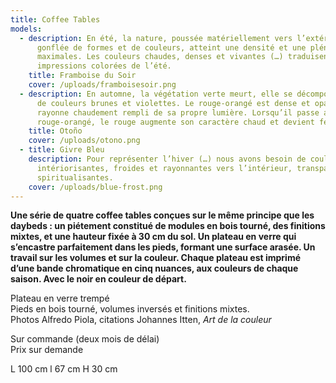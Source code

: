 ```yaml
---
title: Coffee Tables
models:
  - description: En été, la nature, poussée matériellement vers l’extérieur et
      gonflée de formes et de couleurs, atteint une densité et une plénitude
      maximales. Les couleurs chaudes, denses et vivantes (…) traduisent les
      impressions colorées de l’été.
    title: Framboise du Soir
    cover: /uploads/framboisesoir.png
  - description: En automne, la végétation verte meurt, elle se décompose et se pare
      de couleurs brunes et violettes. Le rouge-orangé est dense et opaque. Il
      rayonne chaudement rempli de sa propre lumière. Lorsqu’il passe au
      rouge-orangé, le rouge augmente son caractère chaud et devient feu ardent.
    title: Otoño
    cover: /uploads/otono.png
  - title: Givre Bleu
    description: Pour représenter l’hiver (…) nous avons besoin de couleurs
      intériorisantes, froides et rayonnantes vers l’intérieur, transparentes et
      spiritualisantes.
    cover: /uploads/blue-frost.png
---
```


**Une série de quatre coffee tables conçues sur le même principe que les daybeds : un piétement constitué de modules en bois tourné, des finitions mixtes, et une hauteur fixée à 30 cm du sol. Un plateau en verre qui s’encastre parfaitement dans les pieds, formant une surface arasée. Un travail sur les volumes et sur la couleur. Chaque plateau est imprimé d’une bande chromatique en cinq nuances, aux couleurs de chaque saison. Avec le noir en couleur de départ.**

Plateau en verre trempé\
Pieds en bois tourné, volumes inversés et finitions mixtes.\
Photos Alfredo Piola, citations Johannes Itten, *Art de la couleur*

Sur commande (deux mois de délai)\
Prix sur demande

L 100 cm l 67 cm H 30 cm